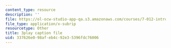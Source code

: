 ```yaml
---
content_type: resource
description: ''
file: https://ol-ocw-studio-app-qa.s3.amazonaws.com/courses/7-012-introduction-to-biology-fall-2004/337626e098afeb4c92e35396fdc76006_9WwJr2yrv2I.srt
file_type: application/x-subrip
resourcetype: Other
title: 3play caption file
uid: 337626e0-98af-eb4c-92e3-5396fdc76006
---
```

